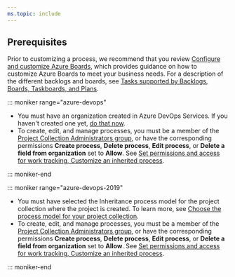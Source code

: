 ```yaml
---
ms.topic: include
---
```


## Prerequisites

Prior to customizing a process, we recommend that you review [Configure and customize Azure Boards](/azure/devops/boards/configure-customize), which provides guidance on how to customize Azure Boards to meet your business needs. For a description of the different backlogs and boards, see [Tasks supported by Backlogs, Boards, Taskboards, and Plans](/azure/devops/boards/backlogs/backlogs-boards-plans).

::: moniker range="azure-devops"

- You must have an organization created in Azure DevOps Services. If you haven't created one yet, [do that now](/azure/devops/user-guide/sign-up-invite-teammates).
- To create, edit, and manage processes, you must be a member of the [Project Collection Administrators group](/azure/devops/organizations/security/set-project-collection-level-permissions), or have the corresponding permissions **Create process**, **Delete process**, **Edit process**, or **Delete a field from organization** set to **Allow**. See [Set permissions and access for work tracking, Customize an inherited process](/azure/devops/organizations/security/set-permissions-access-work-tracking#customize-an-inherited-process).


::: moniker-end

::: moniker range="azure-devops-2019"

- You must have selected the Inheritance process model for the project collection where the project is created. To learn more, see [Choose the process model for your project collection](/azure/devops/reference/customize-work?&view=azure-devops-2019#choose-the-process-model-for-your-project-collection). 
- To create, edit, and manage processes, you must be a member of the [Project Collection Administrators group](/azure/devops/organizations/security/set-project-collection-level-permissions),  or have the corresponding permissions **Create process**, **Delete process**, **Edit process**, or **Delete a field from organization** set to **Allow**. See [Set permissions and access for work tracking, Customize an inherited process](/azure/devops/organizations/security/set-permissions-access-work-tracking#customize-an-inherited-process).

::: moniker-end
